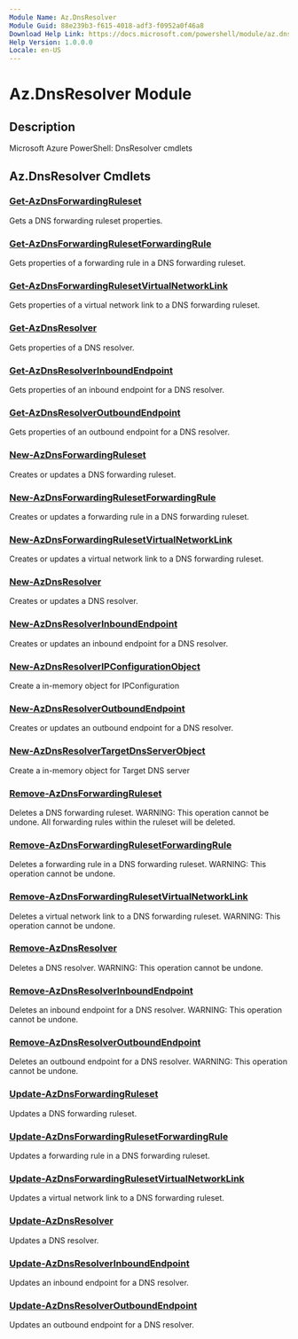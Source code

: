 ```yaml
---
Module Name: Az.DnsResolver
Module Guid: 88e239b3-f615-4018-adf3-f0952a0f46a8
Download Help Link: https://docs.microsoft.com/powershell/module/az.dnsresolver
Help Version: 1.0.0.0
Locale: en-US
---
```


# Az.DnsResolver Module
## Description
Microsoft Azure PowerShell: DnsResolver cmdlets

## Az.DnsResolver Cmdlets
### [Get-AzDnsForwardingRuleset](Get-AzDnsForwardingRuleset.md)
Gets a DNS forwarding ruleset properties.

### [Get-AzDnsForwardingRulesetForwardingRule](Get-AzDnsForwardingRulesetForwardingRule.md)
Gets properties of a forwarding rule in a DNS forwarding ruleset.

### [Get-AzDnsForwardingRulesetVirtualNetworkLink](Get-AzDnsForwardingRulesetVirtualNetworkLink.md)
Gets properties of a virtual network link to a DNS forwarding ruleset.

### [Get-AzDnsResolver](Get-AzDnsResolver.md)
Gets properties of a DNS resolver.

### [Get-AzDnsResolverInboundEndpoint](Get-AzDnsResolverInboundEndpoint.md)
Gets properties of an inbound endpoint for a DNS resolver.

### [Get-AzDnsResolverOutboundEndpoint](Get-AzDnsResolverOutboundEndpoint.md)
Gets properties of an outbound endpoint for a DNS resolver.

### [New-AzDnsForwardingRuleset](New-AzDnsForwardingRuleset.md)
Creates or updates a DNS forwarding ruleset.

### [New-AzDnsForwardingRulesetForwardingRule](New-AzDnsForwardingRulesetForwardingRule.md)
Creates or updates a forwarding rule in a DNS forwarding ruleset.

### [New-AzDnsForwardingRulesetVirtualNetworkLink](New-AzDnsForwardingRulesetVirtualNetworkLink.md)
Creates or updates a virtual network link to a DNS forwarding ruleset.

### [New-AzDnsResolver](New-AzDnsResolver.md)
Creates or updates a DNS resolver.

### [New-AzDnsResolverInboundEndpoint](New-AzDnsResolverInboundEndpoint.md)
Creates or updates an inbound endpoint for a DNS resolver.

### [New-AzDnsResolverIPConfigurationObject](New-AzDnsResolverIPConfigurationObject.md)
Create a in-memory object for IPConfiguration

### [New-AzDnsResolverOutboundEndpoint](New-AzDnsResolverOutboundEndpoint.md)
Creates or updates an outbound endpoint for a DNS resolver.

### [New-AzDnsResolverTargetDnsServerObject](New-AzDnsResolverTargetDnsServerObject.md)
Create a in-memory object for Target DNS server

### [Remove-AzDnsForwardingRuleset](Remove-AzDnsForwardingRuleset.md)
Deletes a DNS forwarding ruleset.
WARNING: This operation cannot be undone.
All forwarding rules within the ruleset will be deleted.

### [Remove-AzDnsForwardingRulesetForwardingRule](Remove-AzDnsForwardingRulesetForwardingRule.md)
Deletes a forwarding rule in a DNS forwarding ruleset.
WARNING: This operation cannot be undone.

### [Remove-AzDnsForwardingRulesetVirtualNetworkLink](Remove-AzDnsForwardingRulesetVirtualNetworkLink.md)
Deletes a virtual network link to a DNS forwarding ruleset.
WARNING: This operation cannot be undone.

### [Remove-AzDnsResolver](Remove-AzDnsResolver.md)
Deletes a DNS resolver.
WARNING: This operation cannot be undone.

### [Remove-AzDnsResolverInboundEndpoint](Remove-AzDnsResolverInboundEndpoint.md)
Deletes an inbound endpoint for a DNS resolver.
WARNING: This operation cannot be undone.

### [Remove-AzDnsResolverOutboundEndpoint](Remove-AzDnsResolverOutboundEndpoint.md)
Deletes an outbound endpoint for a DNS resolver.
WARNING: This operation cannot be undone.

### [Update-AzDnsForwardingRuleset](Update-AzDnsForwardingRuleset.md)
Updates a DNS forwarding ruleset.

### [Update-AzDnsForwardingRulesetForwardingRule](Update-AzDnsForwardingRulesetForwardingRule.md)
Updates a forwarding rule in a DNS forwarding ruleset.

### [Update-AzDnsForwardingRulesetVirtualNetworkLink](Update-AzDnsForwardingRulesetVirtualNetworkLink.md)
Updates a virtual network link to a DNS forwarding ruleset.

### [Update-AzDnsResolver](Update-AzDnsResolver.md)
Updates a DNS resolver.

### [Update-AzDnsResolverInboundEndpoint](Update-AzDnsResolverInboundEndpoint.md)
Updates an inbound endpoint for a DNS resolver.

### [Update-AzDnsResolverOutboundEndpoint](Update-AzDnsResolverOutboundEndpoint.md)
Updates an outbound endpoint for a DNS resolver.

